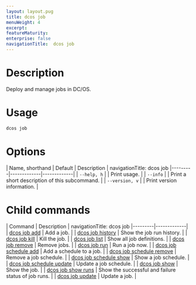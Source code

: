 ```yaml
---
layout: layout.pug
title: dcos job
menuWeight: 4
excerpt:
featureMaturity:
enterprise: false
navigationTitle:  dcos job
---
```


<!-- This source repo for this topic is https://github.com/dcos/dcos-docs -->

    
# Description
Deploy and manage jobs in DC/OS.

# Usage

```bash
dcos job
```

# Options

| Name, shorthand | Default | Description |
navigationTitle:  dcos job
|---------|-------------|-------------|
| `--help, h`   |             |  Print usage. |
| `--info`   |             |  Print a short description of this subcommand. |
| `--version, v`   |             | Print version information. |

# Child commands

| Command | Description |
navigationTitle:  dcos job
|---------|-------------|
| [dcos job add](/docs/1.9/cli/command-reference/dcos-job/dcos-job-add/)   |  Add a job. | 
| [dcos job history](/docs/1.9/cli/command-reference/dcos-job/dcos-job-history/)   | Show the job run history. | 
| [dcos job kill](/docs/1.9/cli/command-reference/dcos-job/dcos-job-kill/)   | Kill the job. | 
| [dcos job list](/docs/1.9/cli/command-reference/dcos-job/dcos-job-list/)   | Show all job definitions.  | 
| [dcos job remove](/docs/1.9/cli/command-reference/dcos-job/dcos-job-remove/)   | Remove jobs.   | 
| [dcos job run](/docs/1.9/cli/command-reference/dcos-job/dcos-job-run/)   | Run a job now. | 
| [dcos job schedule add](/docs/1.9/cli/command-reference/dcos-job/dcos-job-schedule-add/)   |  Add a schedule to a job.  | 
| [dcos job schedule remove](/docs/1.9/cli/command-reference/dcos-job/dcos-job-schedule-remove/)   |  Remove a job schedule.  |
| [dcos job schedule show](/docs/1.9/cli/command-reference/dcos-job/dcos-job-schedule-show/)   | Show a job schedule.  | 
| [dcos job schedule update](/docs/1.9/cli/command-reference/dcos-job/dcos-job-schedule-update/)   | Update a job schedule.  | 
| [dcos job show](/docs/1.9/cli/command-reference/dcos-job/dcos-job-show/)   | Show the job. | 
| [dcos job show runs](/docs/1.9/cli/command-reference/dcos-job/dcos-job-show-runs/)   | Show the successful and failure status of job runs.  | 
| [dcos job update](/docs/1.9/cli/command-reference/dcos-job/dcos-job-update/)   | Update a job.  | 
